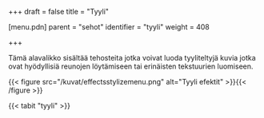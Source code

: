 +++
draft = false
title = "Tyyli"

[menu.pdn]
    parent = "sehot"
    identifier = "tyyli"
    weight = 408

+++

Tämä alavalikko sisältää tehosteita jotka voivat luoda tyyliteltyjä kuvia jotka ovat hyödyllisiä reunojen löytämiseen tai erinäisten tekstuurien luomiseen.

{{< figure src="/kuvat/effectsstylizemenu.png" alt="Tyyli efektit" >}}{{< /figure >}}

{{< tabit "tyyli" >}}
